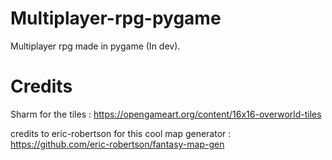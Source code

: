 # Multiplayer-rpg-pygame
Multiplayer rpg made in pygame (In dev).
# Credits
Sharm for the tiles : https://opengameart.org/content/16x16-overworld-tiles

credits to eric-robertson for this cool map generator : https://github.com/eric-robertson/fantasy-map-gen
